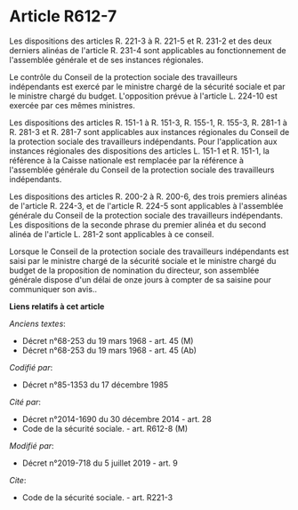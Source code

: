 # Article R612-7

Les dispositions des articles R. 221-3 à R. 221-5 et R. 231-2 et des deux derniers alinéas de l'article R. 231-4 sont
applicables au fonctionnement de l'assemblée générale et de ses instances régionales.

Le contrôle du Conseil de la protection sociale des travailleurs indépendants est exercé par le ministre chargé de la
sécurité sociale et par le ministre chargé du budget. L'opposition prévue à l'article L. 224-10 est exercée par ces mêmes
ministres.

Les dispositions des articles R. 151-1 à R. 151-3, R. 155-1, R. 155-3, R. 281-1 à R. 281-3 et R. 281-7 sont applicables aux
instances régionales du Conseil de la protection sociale des travailleurs indépendants. Pour l'application aux instances
régionales des dispositions des articles L. 151-1 et R. 151-1, la référence à la Caisse nationale est remplacée par la
référence à l'assemblée générale du Conseil de la protection sociale des travailleurs indépendants.

Les dispositions des articles R. 200-2 à R. 200-6, des trois premiers alinéas de l'article R. 224-3, et de l'article R. 224-5
sont applicables à l'assemblée générale du Conseil de la protection sociale des travailleurs indépendants. Les dispositions
de la seconde phrase du premier alinéa et du second alinéa de l'article L. 281-2 sont applicables à ce conseil.

Lorsque le Conseil de la protection sociale des travailleurs indépendants est saisi par le ministre chargé de la sécurité
sociale et le ministre chargé du budget de la proposition de nomination du directeur, son assemblée générale dispose d'un
délai de onze jours à compter de sa saisine pour communiquer son avis..

**Liens relatifs à cet article**

_Anciens textes_:

  - Décret n°68-253 du 19 mars 1968 - art. 45 (M)
  - Décret n°68-253 du 19 mars 1968 - art. 45 (Ab)

_Codifié par_:

  - Décret n°85-1353 du 17 décembre 1985

_Cité par_:

  - Décret n°2014-1690 du 30 décembre 2014 - art. 28
  - Code de la sécurité sociale. - art. R612-8 (M)

_Modifié par_:

  - Décret n°2019-718 du 5 juillet 2019 - art. 9

_Cite_:

  - Code de la sécurité sociale. - art. R221-3

